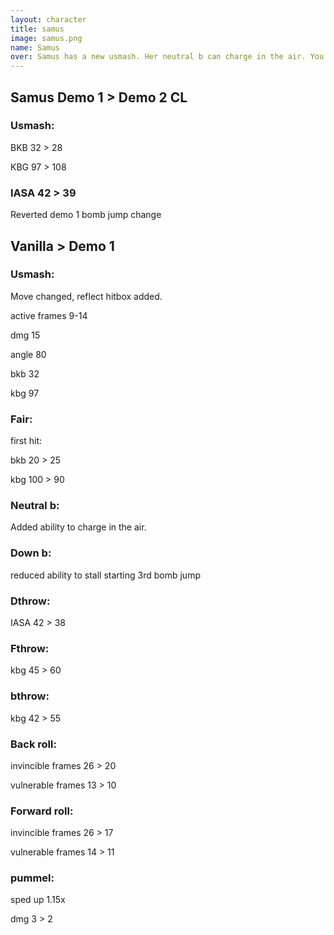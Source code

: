 ```yaml
---
layout: character
title: samus
image: samus.png
name: Samus
over: Samus has a new usmash. Her neutral b can charge in the air. You can only do two bomb jumps per air time, speeding up her recovery while still having a wealth of mix ups.
---
```


## Samus Demo 1 > Demo 2 CL

### Usmash:

BKB 32 > 28

KBG 97 > 108


### IASA 42 > 39

Reverted demo 1 bomb jump change

## Vanilla > Demo 1

### Usmash: 

Move changed, reflect hitbox added.

active frames 9-14

dmg 15

angle 80

bkb 32

kbg 97


### Fair:

first hit:

bkb 20 > 25

kbg 100 > 90


### Neutral b:

Added ability to charge in the air.


### Down b:

reduced ability to stall starting 3rd bomb jump


### Dthrow:

IASA 42 > 38


### Fthrow:

kbg 45 > 60


### bthrow:

kbg 42 > 55

### Back roll: 

invincible frames 26 > 20

vulnerable frames 13 > 10

### Forward roll:

invincible frames 26 > 17

vulnerable frames 14 > 11


### pummel:

sped up 1.15x

dmg 3 > 2
